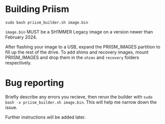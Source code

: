 # Building Priism
``sudo bash priism_builder.sh image.bin``

``image.bin`` MUST be a SH1MMER Legacy image on a version newer than February 2024.

After flashing your image to a USB, expand the PRIISM_IMAGES partition to fill up the rest of the drive. To add shims and recovery images, mount PRIISM_IMAGES and drop them in the ``shims`` and ``recovery`` folders respectively.

# Bug reporting
Briefly describe any errors you recieve, then rerun the builder with ``sudo bash -x priism_builder.sh image.bin``. This will help me narrow down the issue.

Further instructions will be added later.
